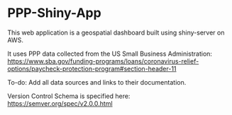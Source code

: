 # PPP-Shiny-App

This web application is a geospatial dashboard built using shiny-server on AWS.

It uses PPP data collected from the US Small Business Administration:
https://www.sba.gov/funding-programs/loans/coronavirus-relief-options/paycheck-protection-program#section-header-11


To-do:
Add all data sources and links to their documentation.



Version Control Schema is specified here: https://semver.org/spec/v2.0.0.html

